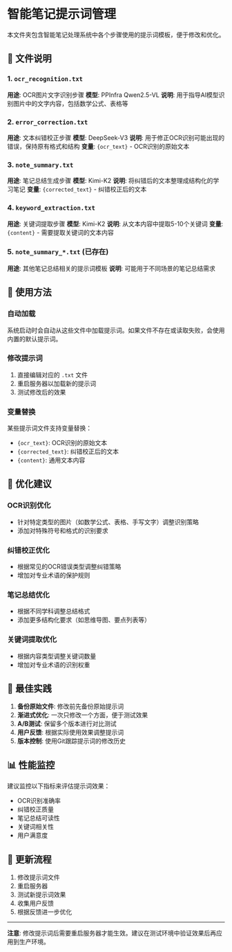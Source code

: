 # 智能笔记提示词管理

本文件夹包含智能笔记处理系统中各个步骤使用的提示词模板，便于修改和优化。

## 📁 文件说明

### 1. `ocr_recognition.txt`
**用途**: OCR图片文字识别步骤
**模型**: PPInfra Qwen2.5-VL
**说明**: 用于指导AI模型识别图片中的文字内容，包括数学公式、表格等

### 2. `error_correction.txt`
**用途**: 文本纠错校正步骤
**模型**: DeepSeek-V3
**说明**: 用于修正OCR识别可能出现的错误，保持原有格式和结构
**变量**: `{ocr_text}` - OCR识别的原始文本

### 3. `note_summary.txt`
**用途**: 笔记总结生成步骤
**模型**: Kimi-K2
**说明**: 将纠错后的文本整理成结构化的学习笔记
**变量**: `{corrected_text}` - 纠错校正后的文本

### 4. `keyword_extraction.txt`
**用途**: 关键词提取步骤
**模型**: Kimi-K2
**说明**: 从文本内容中提取5-10个关键词
**变量**: `{content}` - 需要提取关键词的文本内容

### 5. `note_summary_*.txt` (已存在)
**用途**: 其他笔记总结相关的提示词模板
**说明**: 可能用于不同场景的笔记总结需求

## 🔧 使用方法

### 自动加载
系统启动时会自动从这些文件中加载提示词。如果文件不存在或读取失败，会使用内置的默认提示词。

### 修改提示词
1. 直接编辑对应的 `.txt` 文件
2. 重启服务器以加载新的提示词
3. 测试修改后的效果

### 变量替换
某些提示词文件支持变量替换：
- `{ocr_text}`: OCR识别的原始文本
- `{corrected_text}`: 纠错校正后的文本
- `{content}`: 通用文本内容

## 📝 优化建议

### OCR识别优化
- 针对特定类型的图片（如数学公式、表格、手写文字）调整识别策略
- 添加对特殊符号和格式的识别要求

### 纠错校正优化
- 根据常见的OCR错误类型调整纠错策略
- 增加对专业术语的保护规则

### 笔记总结优化
- 根据不同学科调整总结格式
- 添加更多结构化要求（如思维导图、要点列表等）

### 关键词提取优化
- 根据内容类型调整关键词数量
- 增加对专业术语的识别权重

## 🚀 最佳实践

1. **备份原始文件**: 修改前先备份原始提示词
2. **渐进式优化**: 一次只修改一个方面，便于测试效果
3. **A/B测试**: 保留多个版本进行对比测试
4. **用户反馈**: 根据实际使用效果调整提示词
5. **版本控制**: 使用Git跟踪提示词的修改历史

## 📊 性能监控

建议监控以下指标来评估提示词效果：
- OCR识别准确率
- 纠错校正质量
- 笔记总结可读性
- 关键词相关性
- 用户满意度

## 🔄 更新流程

1. 修改提示词文件
2. 重启服务器
3. 测试新提示词效果
4. 收集用户反馈
5. 根据反馈进一步优化

---

**注意**: 修改提示词后需要重启服务器才能生效。建议在测试环境中验证效果后再应用到生产环境。